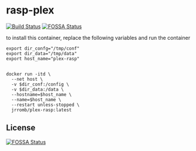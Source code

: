 # rasp-plex



[![Build Status](https://travis-ci.org/jrrombaldo/rasp-plex.svg?branch=master)](https://travis-ci.org/jrrombaldo/rasp-plex)
[![FOSSA Status](https://app.fossa.io/api/projects/git%2Bgithub.com%2Fjrrombaldo%2Frasp-plex.svg?type=shield)](https://app.fossa.io/projects/git%2Bgithub.com%2Fjrrombaldo%2Frasp-plex?ref=badge_shield)


to install this container, replace the following variables and run the container

```
export dir_confg="/tmp/conf"
export dir_data="/tmp/data"
export host_name="plex-rasp"


docker run -itd \
  --net host \
  -v $dir_conf:/config \
  -v $dir_data:/data \
  --hostname=$host_name \
  --name=$host_name \
  --restart unless-stopped \
  jrromb/plex-rasp:latest
```


## License
[![FOSSA Status](https://app.fossa.io/api/projects/git%2Bgithub.com%2Fjrrombaldo%2Frasp-plex.svg?type=large)](https://app.fossa.io/projects/git%2Bgithub.com%2Fjrrombaldo%2Frasp-plex?ref=badge_large)